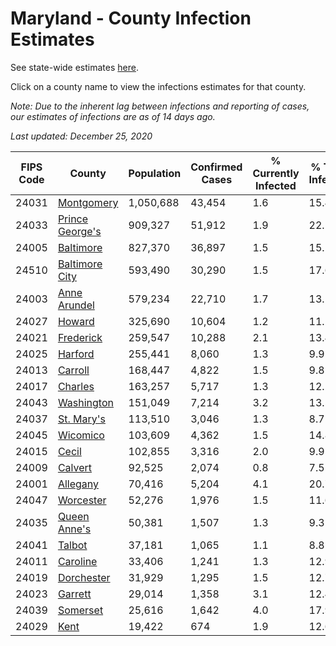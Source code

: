 # Maryland - County Infection Estimates

See state-wide estimates [here](/infections/us-md).

Click on a county name to view the infections estimates for that county.

*Note: Due to the inherent lag between infections and reporting of cases, our estimates of infections are as of 14 days ago.*

*Last updated: December 25, 2020*

|   FIPS Code |                             County |   Population |   Confirmed Cases |   % Currently Infected |   % Total Infected |
|-------------|------------------------------------|--------------|-------------------|------------------------|--------------------|
|       24031 |           [Montgomery](montgomery) |    1,050,688 |            43,454 |                    1.6 |               15.4 |
|       24033 | [Prince George's](prince-george's) |      909,327 |            51,912 |                    1.9 |               22.1 |
|       24005 |             [Baltimore](baltimore) |      827,370 |            36,897 |                    1.5 |               15.1 |
|       24510 |   [Baltimore City](baltimore-city) |      593,490 |            30,290 |                    1.5 |               17.6 |
|       24003 |       [Anne Arundel](anne-arundel) |      579,234 |            22,710 |                    1.7 |               13.1 |
|       24027 |                   [Howard](howard) |      325,690 |            10,604 |                    1.2 |               11.2 |
|       24021 |             [Frederick](frederick) |      259,547 |            10,288 |                    2.1 |               13.4 |
|       24025 |                 [Harford](harford) |      255,441 |             8,060 |                    1.3 |                9.9 |
|       24013 |                 [Carroll](carroll) |      168,447 |             4,822 |                    1.5 |                9.8 |
|       24017 |                 [Charles](charles) |      163,257 |             5,717 |                    1.3 |               12.2 |
|       24043 |           [Washington](washington) |      151,049 |             7,214 |                    3.2 |               13.5 |
|       24037 |           [St. Mary's](st.-mary's) |      113,510 |             3,046 |                    1.3 |                8.7 |
|       24045 |               [Wicomico](wicomico) |      103,609 |             4,362 |                    1.5 |               14.8 |
|       24015 |                     [Cecil](cecil) |      102,855 |             3,316 |                    2.0 |                9.9 |
|       24009 |                 [Calvert](calvert) |       92,525 |             2,074 |                    0.8 |                7.5 |
|       24001 |               [Allegany](allegany) |       70,416 |             5,204 |                    4.1 |               20.7 |
|       24047 |             [Worcester](worcester) |       52,276 |             1,976 |                    1.5 |               11.6 |
|       24035 |       [Queen Anne's](queen-anne's) |       50,381 |             1,507 |                    1.3 |                9.3 |
|       24041 |                   [Talbot](talbot) |       37,181 |             1,065 |                    1.1 |                8.8 |
|       24011 |               [Caroline](caroline) |       33,406 |             1,241 |                    1.3 |               12.9 |
|       24019 |           [Dorchester](dorchester) |       31,929 |             1,295 |                    1.5 |               12.7 |
|       24023 |                 [Garrett](garrett) |       29,014 |             1,358 |                    3.1 |               12.4 |
|       24039 |               [Somerset](somerset) |       25,616 |             1,642 |                    4.0 |               17.9 |
|       24029 |                       [Kent](kent) |       19,422 |               674 |                    1.9 |               12.6 |